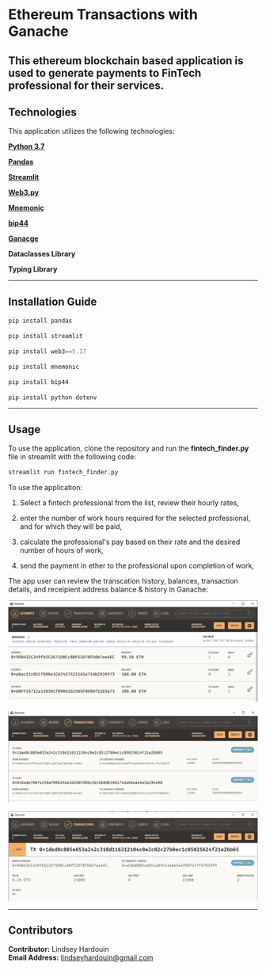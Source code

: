# Ethereum Transactions with Ganache


This ethereum blockchain based application is used to generate payments to FinTech professional for their services.
---

## Technologies

This application utilizes the following technologies:

**[Python 3.7](https://www.python.org/downloads/release/python-370/)**

**[Pandas](https://pandas.pydata.org/)** 

**[Streamlit](https://streamlit.io/)** 

**[Web3.py](https://web3py.readthedocs.io/en/stable/overview.html)**

**[Mnemonic](https://pypi.org/project/mnemonic/)**

**[bip44](https://pypi.org/project/bip44/)**

**[Ganacge](https://trufflesuite.com/ganache/)**

**Dataclasses Library** 

**Typing Library**

---

## Installation Guide

```python
pip install pandas
```
```python
pip install streamlit
```
```python
pip install web3==5.17
```
```python
pip install mnemonic
```
```python
pip install bip44
```
```python
pip install python-dotenv
```

---

## Usage

To use the application, clone the repository and run the **fintech_finder.py** file in streamlit with the following code:

```python
streamlit run fintech_finder.py
```

To use the application:
1) Select a fintech professional from the list, review their hourly rates,

2) enter the number of work hours required for the selected professional, and for which they will be paid,

3) calculate the professional's pay based on their rate and the desired number of hours of work, 

4) send the payment in ether to the professional upon completion of work, 

The app user can review the transcation history, balances, transaction details, and receipient address balance & history in Ganache:

![history](Images/history.PNG)

![transactions](Images/transactions.PNG)

![receiver](Images/receiver.PNG)

---
 
## Contributors

**Contributor:** Lindsey Hardouin<br>
**Email Address:** lindseyhardouin@gmail.com<br>